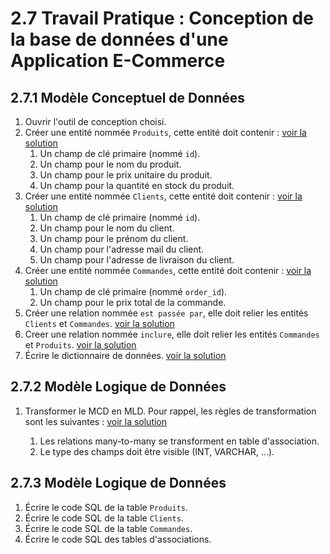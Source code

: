# 2.7 Travail Pratique : Conception de la base de données d'une Application E-Commerce

## 2.7.1 Modèle Conceptuel de Données

1. Ouvrir l'outil de conception choisi.
2. Créer une entité nommée `Produits`, cette entité doit contenir : [voir la solution](https://github.com/HachemiH/formation-cda-bdd/tree/TPC-2.7.1.3?tab=readme-ov-file#3-créer-une-entité-nommée-produits)
   1. Un champ de clé primaire (nommé `id`).
   2. Un champ pour le nom du produit.
   3. Un champ pour le prix unitaire du produit.
   4. Un champ pour la quantité en stock du produit.
3. Créer une entité nommée `Clients`, cette entité doit contenir : [voir la solution](https://github.com/HachemiH/formation-cda-bdd/tree/TPC-2.7.1.4?tab=readme-ov-file#4-créer-une-entité-nommée-clients)
   1. Un champ de clé primaire (nommé `id`).
   2. Un champ pour le nom du client.
   3. Un champ pour le prénom du client.
   4. Un champ pour l'adresse mail du client.
   5. Un champ pour l'adresse de livraison du client.
4. Créer une entité nommée `Commandes`, cette entité doit contenir : [voir la solution](https://github.com/HachemiH/formation-cda-bdd/tree/TPC-2.7.1.5?tab=readme-ov-file#5-créer-une-entité-nommée-commandes)
   1. Un champ de clé primaire (nommé `order_id`).
   2. Un champ pour le prix total de la commande.
5. Créer une relation nommée `est passée par`, elle doit relier les entités `Clients` et `Commandes`. [voir la solution](https://github.com/HachemiH/formation-cda-bdd/tree/TPC-2.7.1.6?tab=readme-ov-file#6-créer-une-relation-nommée-est-passée-par-elle-doit-relier-les-entités-clients-et-commandes)
6. Creer une relation nommée `inclure`, elle doit relier les entités `Commandes` et `Produits`. [voir la solution](https://github.com/HachemiH/formation-cda-bdd/tree/TPC-2.7.1.7?tab=readme-ov-file#7-creer-une-relation-nommée-inclure-elle-doit-relier-les-entités-commandes-et-produits)
7. Écrire le dictionnaire de données. [voir la solution](https://github.com/HachemiH/formation-cda-bdd/tree/TPC-2.7.1.1?tab=readme-ov-file#1-écrire-le-dictionnaire-de-données)

## 2.7.2 Modèle Logique de Données

1. Transformer le MCD en MLD. Pour rappel, les règles de transformation sont les suivantes : [voir la solution](https://github.com/HachemiH/formation-cda-bdd/tree/TPC-2.7.2.1?tab=readme-ov-file#1-transformer-le-mcd-en-mld)

   1. Les relations many-to-many se transforment en table d'association.
   2. Le type des champs doit être visible (INT, VARCHAR, ...).

## 2.7.3 Modèle Logique de Données

1. Écrire le code SQL de la table `Produits`.
2. Écrire le code SQL de la table `Clients`.
3. Écrire le code SQL de la table `Commandes`.
4. Écrire le code SQL des tables d'associations.